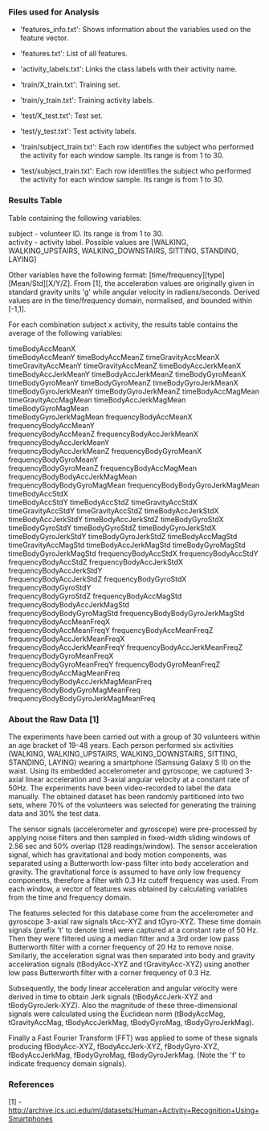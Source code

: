 ### Files used for Analysis

- 'features_info.txt': Shows information about the variables used on the feature vector.

- 'features.txt': List of all features.

- 'activity_labels.txt': Links the class labels with their activity name.

- 'train/X_train.txt': Training set.

- 'train/y_train.txt': Training activity labels.

- 'test/X_test.txt': Test set.

- 'test/y_test.txt': Test activity labels.

- 'train/subject_train.txt': Each row identifies the subject who performed the activity for each window sample. Its range is from 1 to 30.

- ‘test/subject_train.txt': Each row identifies the subject who performed the activity for each window sample. Its range is from 1 to 30.

### Results Table

Table containing the following variables:

subject - volunteer ID. Its range is from 1 to 30.  
activity - activity label. Possible values are [WALKING, WALKING_UPSTAIRS, WALKING_DOWNSTAIRS, SITTING, STANDING, LAYING]

Other variables have the following format: [time/frequency][type][Mean/Std][X/Y/Z]. From [1], the acceleration values are originally given in standard gravity units 'g' while angular velocity in radians/seconds. Derived values are in the time/frequency domain, normalised, and bounded within [-1,1].

For each combination subject x activity, the results table contains the average of the following variables:

timeBodyAccMeanX                    
timeBodyAccMeanY
timeBodyAccMeanZ
timeGravityAccMeanX                 
timeGravityAccMeanY
timeGravityAccMeanZ
timeBodyAccJerkMeanX                
timeBodyAccJerkMeanY
timeBodyAccJerkMeanZ
timeBodyGyroMeanX                   
timeBodyGyroMeanY
timeBodyGyroMeanZ
timeBodyGyroJerkMeanX               
timeBodyGyroJerkMeanY
timeBodyGyroJerkMeanZ
timeBodyAccMagMean                  
timeGravityAccMagMean
timeBodyAccJerkMagMean
timeBodyGyroMagMean                 
timeBodyGyroJerkMagMean
frequencyBodyAccMeanX
frequencyBodyAccMeanY               
frequencyBodyAccMeanZ
frequencyBodyAccJerkMeanX
frequencyBodyAccJerkMeanY           
frequencyBodyAccJerkMeanZ
frequencyBodyGyroMeanX
frequencyBodyGyroMeanY              
frequencyBodyGyroMeanZ
frequencyBodyAccMagMean
frequencyBodyBodyAccJerkMagMean     
frequencyBodyBodyGyroMagMean
frequencyBodyBodyGyroJerkMagMean
timeBodyAccStdX                     
timeBodyAccStdY
timeBodyAccStdZ
timeGravityAccStdX                  
timeGravityAccStdY
timeGravityAccStdZ
timeBodyAccJerkStdX                 
timeBodyAccJerkStdY
timeBodyAccJerkStdZ
timeBodyGyroStdX                    
timeBodyGyroStdY
timeBodyGyroStdZ
timeBodyGyroJerkStdX                
timeBodyGyroJerkStdY
timeBodyGyroJerkStdZ
timeBodyAccMagStd                   
timeGravityAccMagStd
timeBodyAccJerkMagStd
timeBodyGyroMagStd                  
timeBodyGyroJerkMagStd
frequencyBodyAccStdX
frequencyBodyAccStdY                
frequencyBodyAccStdZ
frequencyBodyAccJerkStdX
frequencyBodyAccJerkStdY            
frequencyBodyAccJerkStdZ
frequencyBodyGyroStdX
frequencyBodyGyroStdY               
frequencyBodyGyroStdZ
frequencyBodyAccMagStd
frequencyBodyBodyAccJerkMagStd      
frequencyBodyBodyGyroMagStd
frequencyBodyBodyGyroJerkMagStd
frequencyBodyAccMeanFreqX           
frequencyBodyAccMeanFreqY
frequencyBodyAccMeanFreqZ
frequencyBodyAccJerkMeanFreqX       
frequencyBodyAccJerkMeanFreqY
frequencyBodyAccJerkMeanFreqZ
frequencyBodyGyroMeanFreqX          
frequencyBodyGyroMeanFreqY
frequencyBodyGyroMeanFreqZ
frequencyBodyAccMagMeanFreq         
frequencyBodyBodyAccJerkMagMeanFreq
frequencyBodyBodyGyroMagMeanFreq
frequencyBodyBodyGyroJerkMagMeanFreq

### About the Raw Data [1]

The experiments have been carried out with a group of 30 volunteers within an age bracket of 19-48 years. Each person performed six activities (WALKING, WALKING_UPSTAIRS, WALKING_DOWNSTAIRS, SITTING, STANDING, LAYING) wearing a smartphone (Samsung Galaxy S II) on the waist. Using its embedded accelerometer and gyroscope, we captured 3-axial linear acceleration and 3-axial angular velocity at a constant rate of 50Hz. The experiments have been video-recorded to label the data manually. The obtained dataset has been randomly partitioned into two sets, where 70% of the volunteers was selected for generating the training data and 30% the test data.

The sensor signals (accelerometer and gyroscope) were pre-processed by applying noise filters and then sampled in fixed-width sliding windows of 2.56 sec and 50% overlap (128 readings/window). The sensor acceleration signal, which has gravitational and body motion components, was separated using a Butterworth low-pass filter into body acceleration and gravity. The gravitational force is assumed to have only low frequency components, therefore a filter with 0.3 Hz cutoff frequency was used. From each window, a vector of features was obtained by calculating variables from the time and frequency domain.

The features selected for this database come from the accelerometer and gyroscope 3-axial raw signals tAcc-XYZ and tGyro-XYZ. These time domain signals (prefix 't' to denote time) were captured at a constant rate of 50 Hz. Then they were filtered using a median filter and a 3rd order low pass Butterworth filter with a corner frequency of 20 Hz to remove noise. Similarly, the acceleration signal was then separated into body and gravity acceleration signals (tBodyAcc-XYZ and tGravityAcc-XYZ) using another low pass Butterworth filter with a corner frequency of 0.3 Hz. 

Subsequently, the body linear acceleration and angular velocity were derived in time to obtain Jerk signals (tBodyAccJerk-XYZ and tBodyGyroJerk-XYZ). Also the magnitude of these three-dimensional signals were calculated using the Euclidean norm (tBodyAccMag, tGravityAccMag, tBodyAccJerkMag, tBodyGyroMag, tBodyGyroJerkMag). 

Finally a Fast Fourier Transform (FFT) was applied to some of these signals producing fBodyAcc-XYZ, fBodyAccJerk-XYZ, fBodyGyro-XYZ, fBodyAccJerkMag, fBodyGyroMag, fBodyGyroJerkMag. (Note the 'f' to indicate frequency domain signals).

### References

[1] - http://archive.ics.uci.edu/ml/datasets/Human+Activity+Recognition+Using+Smartphones